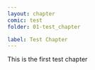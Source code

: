 ```yaml
---
layout: chapter
comic: test
folder: 01-test_chapter

label: Test Chapter
---
```


This is the first test chapter
